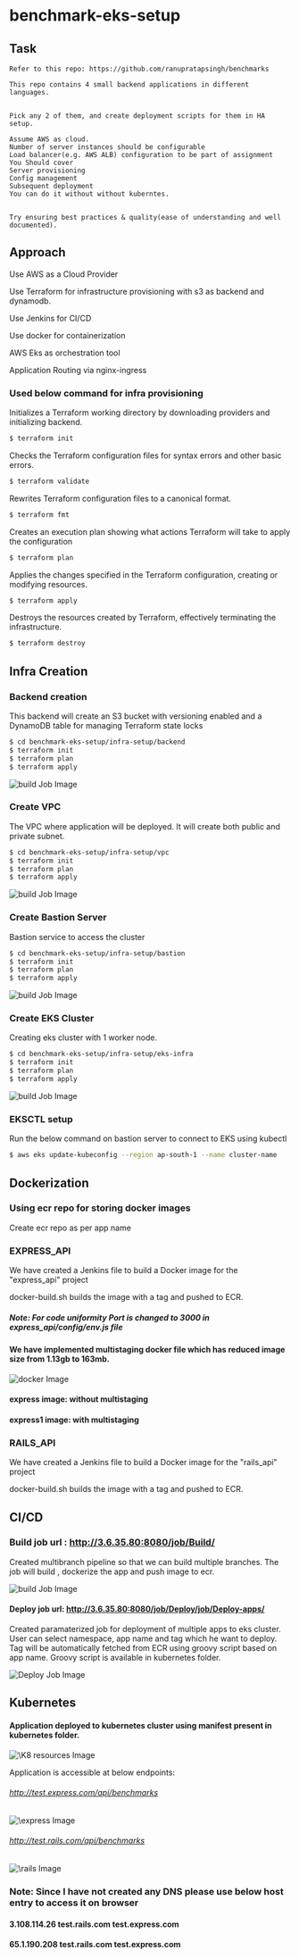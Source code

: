 # benchmark-eks-setup


## Task 

 ```
Refer to this repo: https://github.com/ranupratapsingh/benchmarks

This repo contains 4 small backend applications in different languages.

 
Pick any 2 of them, and create deployment scripts for them in HA setup.

Assume AWS as cloud.
Number of server instances should be configurable
Load balancer(e.g. AWS ALB) configuration to be part of assignment
You Should cover
Server provisioning
Config management
Subsequent deployment
You can do it without without kuberntes.
 

Try ensuring best practices & quality(ease of understanding and well documented).
 ```

## Approach

Use AWS as a Cloud Provider

Use Terraform for infrastructure provisioning with s3 as backend and dynamodb.

Use Jenkins for CI/CD

Use docker for containerization

AWS Eks as orchestration tool

Application Routing via nginx-ingress


### Used below command for infra provisioning

Initializes a Terraform working directory by downloading providers and initializing backend.
```bash
$ terraform init
```
Checks the Terraform configuration files for syntax errors and other basic errors.
```bash
$ terraform validate
```
Rewrites Terraform configuration files to a canonical format.
```bash
$ terraform fmt
```

Creates an execution plan showing what actions Terraform will take to apply the configuration
```bash
$ terraform plan 
```

Applies the changes specified in the Terraform configuration, creating or modifying resources.

```bash
$ terraform apply 
```

Destroys the resources created by Terraform, effectively terminating the infrastructure.
```bash
$ terraform destroy
```

## Infra Creation


### Backend creation

This backend will create an S3 bucket with versioning enabled and a DynamoDB table for managing Terraform state locks

```bash
$ cd benchmark-eks-setup/infra-setup/backend
$ terraform init
$ terraform plan
$ terraform apply
```
![build Job Image](./images/bucket.png)

### Create VPC

The VPC where application will be deployed. It will create both public and private subnet.

```bash
$ cd benchmark-eks-setup/infra-setup/vpc
$ terraform init
$ terraform plan
$ terraform apply
```
![build Job Image](./images/vpc.png)

### Create Bastion Server

Bastion service to access the cluster

```bash
$ cd benchmark-eks-setup/infra-setup/bastion
$ terraform init
$ terraform plan
$ terraform apply
```
![build Job Image](./images/jump.png)

### Create EKS Cluster

Creating eks cluster with 1 worker node. 

```bash
$ cd benchmark-eks-setup/infra-setup/eks-infra
$ terraform init
$ terraform plan
$ terraform apply
```
![build Job Image](./images/eks.png)

### EKSCTL setup

Run the below command on bastion server to connect to EKS using kubectl 

```bash
$ aws eks update-kubeconfig --region ap-south-1 --name cluster-name
```


## Dockerization

### Using ecr repo for storing docker images 

Create ecr repo as per app name

### EXPRESS_API

We have created a Jenkins file to build a Docker image for the "express_api" project

docker-build.sh builds the image with a tag and pushed to ECR.

##### Note: For code uniformity Port is changed to 3000 in express_api/config/env.js file


#### We have implemented multistaging docker file which has reduced image size from 1.13gb to 163mb. 

![ docker Image](./images/multistaging-express.png)

####  express image: without multistaging
####  express1 image: with multistaging

### RAILS_API

We have created a Jenkins file to build a Docker image for the "rails_api" project

docker-build.sh builds the image with a tag and pushed to ECR.


## CI/CD

### Build job url : http://3.6.35.80:8080/job/Build/
Created multibranch pipeline so that we can build multiple branches. The job will build , dockerize the app and push image to ecr.

![build Job Image](./images/buildjob.png)


#### Deploy job url: http://3.6.35.80:8080/job/Deploy/job/Deploy-apps/

Created paramaterized job for deployment of multiple apps to eks cluster.
User can select namespace, app name and tag which he want to deploy.
Tag will be automatically fetched from ECR using groovy script based on app name. Groovy script is available in kubernetes folder.

![Deploy Job Image](./images/deployjob.png)


## Kubernetes

####  Application deployed to kubernetes cluster using manifest present in kubernetes folder.

![\K8 resources Image](./images/ing.png)


Application is accessible at below endpoints:

###### http://test.express.com/api/benchmarks

![\express Image](./images/test-express.png)

###### http://test.rails.com/api/benchmarks

![\rails Image](./images/rails-a.png)

### Note: Since I have not created any DNS please use below host entry to access it on browser

#### 3.108.114.26 test.rails.com test.express.com

#### 65.1.190.208 test.rails.com test.express.com